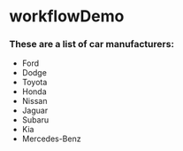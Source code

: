 # workflowDemo

### These are a list of car manufacturers:

- Ford
- Dodge
- Toyota
- Honda
- Nissan
- Jaguar
- Subaru
- Kia
- Mercedes-Benz

